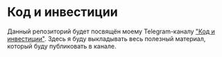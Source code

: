 # Код и инвестиции

Данный репозиторий будет посвящён моему Telegram-каналу ["Код и инвестиции"](https://t.me/code_and_investments). Здесь я буду выкладывать весь полезный материал, который буду публиковать в канале.
